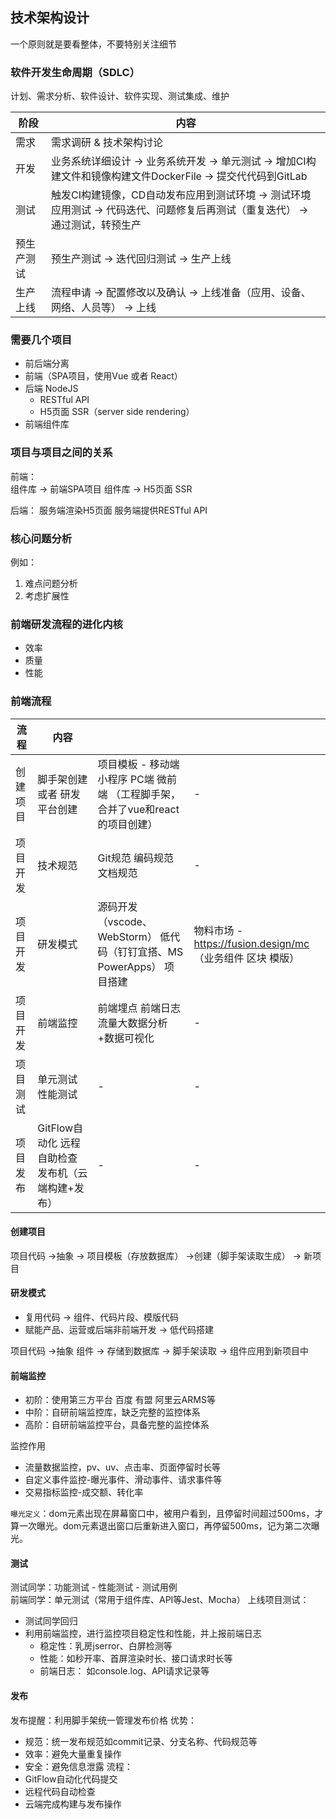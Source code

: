 ## 技术架构设计
一个原则就是要看整体，不要特别关注细节

### 软件开发生命周期（SDLC）
计划、需求分析、软件设计、软件实现、测试集成、维护 

| 阶段       | 内容                                                                                                                          |
| ---------- | ----------------------------------------------------------------------------------------------------------------------------- |
| 需求       | 需求调研 & 技术架构讨论                                                                                                       |
| 开发       | 业务系统详细设计 -> 业务系统开发 -> 单元测试 -> 增加CI构建文件和镜像构建文件DockerFile -> 提交代代码到GitLab                  |
| 测试       | 触发CI构建镜像，CD自动发布应用到测试环境 -> 测试环境应用测试 -> 代码迭代、问题修复后再测试（重复迭代） ->  通过测试，转预生产 |
| 预生产测试 | 预生产测试 -> 迭代回归测试 -> 生产上线                                                                                        |
| 生产上线   | 流程申请 -> 配置修改以及确认 -> 上线准备（应用、设备、网络、人员等） -> 上线                                                  |


### 需要几个项目
- 前后端分离
- 前端（SPA项目，使用Vue 或者 React）
- 后端 NodeJS
  * RESTful API
  * H5页面 SSR（server side rendering）
- 前端组件库

### 项目与项目之间的关系
前端：   
组件库 -> 前端SPA项目
组件库 -> H5页面 SSR

后端： 服务端渲染H5页面  服务端提供RESTful API

### 核心问题分析
例如：
1. 难点问题分析
2. 考虑扩展性

### 前端研发流程的进化内核
- 效率
- 质量
- 性能


### 前端流程
| 流程     | 内容                                               |                                                                                 |                                                            |
| -------- | -------------------------------------------------- | ------------------------------------------------------------------------------- | ---------------------------------------------------------- |
| 创建项目 | 脚手架创建 或者 研发平台创建                       | 项目模板 - 移动端 小程序 PC端 微前端 （工程脚手架，合并了vue和react的项目创建） | -                                                          |
| 项目开发 | 技术规范                                           | Git规范 编码规范 文档规范                                                       | -                                                          |
| 项目开发 | 研发模式                                           | 源码开发（vscode、WebStorm） 低代码（钉钉宜搭、MS PowerApps）  项目搭建         | 物料市场 - https://fusion.design/mc （业务组件 区块 模版） |
| 项目开发 | 前端监控                                           | 前端埋点  前端日志 流量大数据分析+数据可视化                                    | -                                                          |
| 项目测试 | 单元测试 性能测试                                  | -                                                                               | -                                                          |
| 项目发布 | GitFlow自动化 远程自助检查 发布机（云端构建+发布） | -                                                                               | -                                                          |

#### 创建项目
项目代码 ->抽象 -> 项目模板（存放数据库） ->创建（脚手架读取生成） -> 新项目

#### 研发模式
- 复用代码 -> 组件、代码片段、模版代码
- 赋能产品、运营或后端非前端开发 -> 低代码搭建

项目代码 ->抽象 组件 -> 存储到数据库 -> 脚手架读取 -> 组件应用到新项目中

#### 前端监控
- 初阶：使用第三方平台 百度 有盟 阿里云ARMS等
- 中阶：自研前端监控库，缺乏完整的监控体系
- 高阶：自研前端监控平台，具备完整的监控体系

监控作用
* 流量数据监控，pv、uv、点击率、页面停留时长等
* 自定义事件监控-曝光事件、滑动事件、请求事件等
* 交易指标监控-成交额、转化率

`曝光定义`：dom元素出现在屏幕窗口中，被用户看到，且停留时间超过500ms，才算一次曝光。dom元素退出窗口后重新进入窗口，再停留500ms，记为第二次曝光。

#### 测试
测试同学：功能测试 - 性能测试 - 测试用例   
前端同学：单元测试（常用于组件库、API等Jest、Mocha）
上线项目测试：
- 测试同学回归
- 利用前端监控，进行监控项目稳定性和性能，并上报前端日志
  * 稳定性：乳房jserror、白屏检测等
  * 性能：如秒开率、首屏渲染时长、接口请求时长等
  * 前端日志： 如console.log、API请求记录等

#### 发布
发布提醒：利用脚手架统一管理发布价格
优势：
- 规范：统一发布规范如commit记录、分支名称、代码规范等
- 效率：避免大量重复操作
- 安全：避免信息泄露
流程：
- GitFlow自动化代码提交
- 远程代码自动检查
- 云端完成构建与发布操作